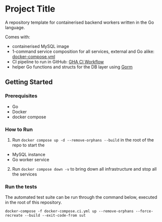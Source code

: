 # Project Title

A repository template for containerised backend workers written in the Go language.

Comes with:
- containerised MySQL image
- 1-command service composition for all services, external and Go alike: [docker-compose.yml](./docker-compose.yml)
- CI pipeline to run in GitHub: [GHA CI Workflow](./.github/workflows/ci.yml)
- helper Go functions and structs for the DB layer using [Gorm](https://github.com/go-gorm/gorm)

## Getting Started

### Prerequisites

* Go
* Docker
* docker compose

### How to Run

1. Run `docker compose up -d --remove-orphans --build` in the root of the repo to start the
  * MySQL instance
  * Go worker service

2. Run `docker compose down -v` to bring down all infrastructure and stop all the services

### Run the tests
The automated test suite can be run through the command below, executed in the root of this repository.

```
docker-compose -f docker-compose.ci.yml up --remove-orphans --force-recreate --build --exit-code-from sut
```